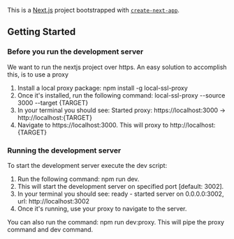 This is a [Next.js](https://nextjs.org/) project bootstrapped with [`create-next-app`](https://github.com/vercel/next.js/tree/canary/packages/create-next-app).

## Getting Started

### Before you run the development server

We want to run the nextjs project over https.
An easy solution to accomplish this, is to use a proxy

1. Install a local proxy package: npm install -g local-ssl-proxy
2. Once it's installed, run the following command: local-ssl-proxy --source 3000 --target {TARGET}
3. In your terminal you should see: Started proxy: https://localhost:3000 → http://localhost:{TARGET}
4. Navigate to https://localhost:3000. This will proxy to http://localhost:{TARGET}

### Running the development server

To start the development server execute the dev script:

1. Run the following command: npm run dev.
2. This will start the development server on specified port [default: 3002].
3. In your terminal you should see: ready - started server on 0.0.0.0:3002, url: http://localhost:3002
4. Once it's running, use your proxy to navigate to the server.

You can also run the command: npm run dev:proxy. This will pipe the proxy command and dev command.
